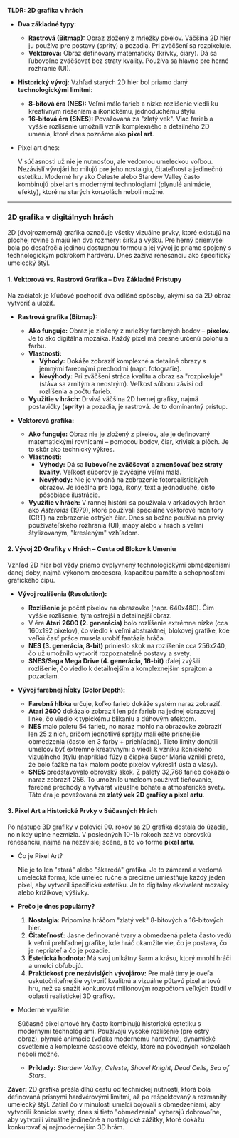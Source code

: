 **TLDR: 2D grafika v hrách**

- **Dva základné typy:**
    
    - **Rastrová (Bitmap):** Obraz zložený z mriežky pixelov. Väčšina 2D hier ju používa pre postavy (sprity) a pozadia. Pri zväčšení sa rozpixeluje.
    - **Vektorová:** Obraz definovaný matematicky (krivky, čiary). Dá sa ľubovoľne zväčšovať bez straty kvality. Používa sa hlavne pre herné rozhranie (UI).
- **Historický vývoj:** Vzhľad starých 2D hier bol priamo daný **technologickými limitmi**:
    
    - **8-bitová éra (NES):** Veľmi málo farieb a nízke rozlíšenie viedli ku kreatívnym riešeniam a ikonickému, jednoduchému štýlu.
    - **16-bitová éra (SNES):** Považovaná za "zlatý vek". Viac farieb a vyššie rozlíšenie umožnili vznik komplexného a detailného 2D umenia, ktoré dnes poznáme ako **pixel art**.
- Pixel art dnes:
    
    V súčasnosti už nie je nutnosťou, ale vedomou umeleckou voľbou. Nezávislí vývojári ho milujú pre jeho nostalgiu, čitateľnosť a jedinečnú estetiku. Moderné hry ako Celeste alebo Stardew Valley často kombinujú pixel art s modernými technológiami (plynulé animácie, efekty), ktoré na starých konzolách neboli možné.

---

### **2D grafika v digitálnych hrách**

2D (dvojrozmerná) grafika označuje všetky vizuálne prvky, ktoré existujú na plochej rovine a majú len dva rozmery: šírku a výšku. Pre herný priemysel bola po desaťročia jedinou dostupnou formou a jej vývoj je priamo spojený s technologickým pokrokom hardvéru. Dnes zažíva renesanciu ako špecifický umelecký štýl.

#### **1. Vektorová vs. Rastrová Grafika – Dva Základné Prístupy**

Na začiatok je kľúčové pochopiť dva odlišné spôsoby, akými sa dá 2D obraz vytvoriť a uložiť.

- **Rastrová grafika (Bitmap):**
    
    - **Ako funguje:** Obraz je zložený z mriežky farebných bodov – **pixelov**. Je to ako digitálna mozaika. Každý pixel má presne určenú polohu a farbu.
    - **Vlastnosti:**
        - **Výhody:** Dokáže zobraziť komplexné a detailné obrazy s jemnými farebnými prechodmi (napr. fotografie).
        - **Nevýhody:** Pri zväčšení stráca kvalitu a obraz sa "rozpixeluje" (stáva sa zrnitým a neostrým). Veľkosť súboru závisí od rozlíšenia a počtu farieb.
    - **Využitie v hrách:** Drvivá väčšina 2D hernej grafiky, najmä postavičky (**sprity**) a pozadia, je rastrová. Je to dominantný prístup.
- **Vektorová grafika:**
    
    - **Ako funguje:** Obraz nie je zložený z pixelov, ale je definovaný matematickými rovnicami – pomocou bodov, čiar, kriviek a plôch. Je to skôr ako technický výkres.
    - **Vlastnosti:**
        - **Výhody:** Dá sa **ľubovoľne zväčšovať a zmenšovať bez straty kvality**. Veľkosť súborov je zvyčajne veľmi malá.
        - **Nevýhody:** Nie je vhodná na zobrazenie fotorealistických obrazov. Je ideálna pre logá, ikony, text a jednoduché, čisto pôsobiace ilustrácie.
    - **Využitie v hrách:** V rannej histórii sa používala v arkádových hrách ako _Asteroids_ (1979), ktoré používali špeciálne vektorové monitory (CRT) na zobrazenie ostrých čiar. Dnes sa bežne používa na prvky používateľského rozhrania (UI), mapy alebo v hrách s veľmi štylizovaným, "kresleným" vzhľadom.

#### **2. Vývoj 2D Grafiky v Hrách – Cesta od Blokov k Umeniu**

Vzhľad 2D hier bol vždy priamo ovplyvnený technologickými obmedzeniami danej doby, najmä výkonom procesora, kapacitou pamäte a schopnosťami grafického čipu.

- **Vývoj rozlíšenia (Resolution):**
    
    - **Rozlíšenie** je počet pixelov na obrazovke (napr. 640x480). Čím vyššie rozlíšenie, tým ostrejší a detailnejší obraz.
    - V ére **Atari 2600 (2. generácia)** bolo rozlíšenie extrémne nízke (cca 160x192 pixelov), čo viedlo k veľmi abstraktnej, blokovej grafike, kde veľkú časť práce musela urobiť fantázia hráča.
    - **NES (3. generácia, 8-bit)** prinieslo skok na rozlíšenie cca 256x240, čo už umožnilo vytvoriť rozpoznateľné postavy a svety.
    - **SNES/Sega Mega Drive (4. generácia, 16-bit)** ďalej zvýšili rozlíšenie, čo viedlo k detailnejším a komplexnejším sprajtom a pozadiam.
- **Vývoj farebnej hĺbky (Color Depth):**
    
    - **Farebná hĺbka** určuje, koľko farieb dokáže systém naraz zobraziť.
    - **Atari 2600** dokázalo zobraziť len pár farieb na jednej obrazovej linke, čo viedlo k typickému blikaniu a dúhovým efektom.
    - **NES** malo paletu 54 farieb, no naraz mohlo na obrazovke zobraziť len 25 z nich, pričom jednotlivé sprajty mali ešte prísnejšie obmedzenia (často len 3 farby + priehľadná). Tieto limity donútili umelcov byť extrémne kreatívnymi a viedli k vzniku ikonického vizuálneho štýlu (napríklad fúzy a čiapka Super Maria vznikli preto, že bolo ťažké na tak malom počte pixelov vykresliť ústa a vlasy).
    - **SNES** predstavovalo obrovský skok. Z palety 32,768 farieb dokázalo naraz zobraziť 256. To umožnilo umelcom používať tieňovanie, farebné prechody a vytvárať vizuálne bohaté a atmosferické svety. Táto éra je považovaná za **zlatý vek 2D grafiky a pixel artu**.

#### **3. Pixel Art a Historické Prvky v Súčasných Hrách**

Po nástupe 3D grafiky v polovici 90. rokov sa 2D grafika dostala do úzadia, no nikdy úplne nezmizla. V posledných 10-15 rokoch zažíva obrovskú renesanciu, najmä na nezávislej scéne, a to vo forme **pixel artu**.

- Čo je Pixel Art?
    
    Nie je to len "stará" alebo "škaredá" grafika. Je to zámerná a vedomá umelecká forma, kde umelec ručne a precízne umiestňuje každý jeden pixel, aby vytvoril špecifickú estetiku. Je to digitálny ekvivalent mozaiky alebo krížikovej výšivky.
    
- **Prečo je dnes populárny?**
    
    1. **Nostalgia:** Pripomína hráčom "zlatý vek" 8-bitových a 16-bitových hier.
    2. **Čitateľnosť:** Jasne definované tvary a obmedzená paleta často vedú k veľmi prehľadnej grafike, kde hráč okamžite vie, čo je postava, čo je nepriateľ a čo je pozadie.
    3. **Estetická hodnota:** Má svoj unikátny šarm a krásu, ktorý mnohí hráči a umelci obľubujú.
    4. **Praktickosť pre nezávislých vývojárov:** Pre malé tímy je oveľa uskutočniteľnejšie vytvoriť kvalitnú a vizuálne pútavú pixel artovú hru, než sa snažiť konkurovať miliónovým rozpočtom veľkých štúdií v oblasti realistickej 3D grafiky.
- Moderné využitie:
    
    Súčasné pixel artové hry často kombinujú historickú estetiku s modernými technológiami. Používajú vysoké rozlíšenie (pre ostrý obraz), plynulé animácie (vďaka modernému hardvéru), dynamické osvetlenie a komplexné časticové efekty, ktoré na pôvodných konzolách neboli možné.
    
    - **Príklady:** _Stardew Valley_, _Celeste_, _Shovel Knight_, _Dead Cells_, _Sea of Stars_.

**Záver:** 2D grafika prešla dlhú cestu od technickej nutnosti, ktorá bola definovaná prísnymi hardvérovými limitmi, až po rešpektovaný a rozmanitý umelecký štýl. Zatiaľ čo v minulosti umelci bojovali s obmedzeniami, aby vytvorili ikonické svety, dnes si tieto "obmedzenia" vyberajú dobrovoľne, aby vytvorili vizuálne jedinečné a nostalgické zážitky, ktoré dokážu konkurovať aj najmodernejším 3D hrám.